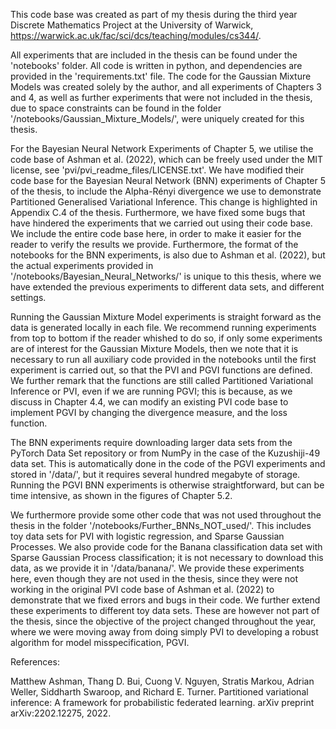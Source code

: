 This code base was created as part of my thesis during the third year Discrete Mathematics Project at the University of Warwick, https://warwick.ac.uk/fac/sci/dcs/teaching/modules/cs344/. 

All experiments that are included in the thesis can be found under the 'notebooks' folder. All code is written in python, and dependencies are provided in the 'requirements.txt' file. The code for the Gaussian Mixture Models was created solely by the author, and all experiments of Chapters 3 and 4, as well as further experiments that were not included in the thesis, due to space constraints can be found in the folder '/notebooks/Gaussian_Mixture_Models/', were uniquely created for this thesis. 

For the Bayesian Neural Network Experiments of Chapter 5, we utilise the code base of Ashman et al. (2022), which can be freely used under the MIT license, see 'pvi/pvi_readme_files/LICENSE.txt'. We have modified their code base for the Bayesian Neural Network (BNN) experiments of Chapter 5 of the thesis, to include the Alpha-Rényi divergence we use to demonstrate Partitioned Generalised Variational Inference. This change is highlighted in Appendix C.4 of the thesis. Furthermore, we have fixed some bugs that have hindered the experiments that we carried out using their code base. We include the entire code base here, in order to make it easier for the reader to verify the results we provide. Furthermore, the format of the notebooks for the BNN experiments, is also due to Ashman et al. (2022), but the actual experiments provided in '/notebooks/Bayesian_Neural_Networks/' is unique to this thesis, where we have extended the previous experiments to different data sets, and different settings. 

Running the Gaussian Mixture Model experiments is straight forward as the data is generated locally in each file. We recommend running experiments from top to bottom if the reader whished to do so, if only some experiments are of interest for the Gaussian Mixture Models, then we note that it is necessary to run all auxiliary code provided in the notebooks until the first experiment is carried out, so that the PVI and PGVI functions are defined. We further remark that the functions are still called Partitioned Variational Inference or PVI, even if we are running PGVI; this is because, as we discuss in Chapter 4.4, we can modify an existing PVI code base to implement PGVI by changing the divergence measure, and the loss function. 

The BNN experiments require downloading larger data sets from the PyTorch Data Set repository or from NumPy in the case of the Kuzushiji-49 data set. This is automatically done in the code of the PGVI experiments and stored in '/data/', but it requires several hundred megabyte of storage. Running the PGVI BNN experiments is otherwise straightforward, but can be time intensive, as shown in the figures of Chapter 5.2.

We furthermore provide some other code that was not used throughout the thesis in the folder '/notebooks/Further_BNNs_NOT_used/'. This includes toy data sets for PVI with logistic regression, and Sparse Gaussian Processes. We also provide code for the Banana classification data set with Sparse Gaussian Process classification; it is not necessary to download this data, as we provide it in '/data/banana/'. 
We provide these experiments here, even though they are not used in the thesis, since they were not working in the original PVI code base of Ashman et al. (2022) to demonstrate that we fixed errors and bugs in their code. We further extend these experiments to different toy data sets. These are however not part of the thesis, since the objective of the project changed throughout the year, where we were moving away from doing simply PVI to developing a robust algorithm for model misspecification, PGVI.

References:

Matthew Ashman, Thang D. Bui, Cuong V. Nguyen, Stratis Markou, Adrian Weller, Siddharth Swaroop, and Richard E. Turner. Partitioned variational inference: A framework for probabilistic federated learning. arXiv preprint arXiv:2202.12275, 2022.
